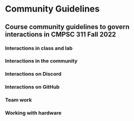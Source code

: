 # Community Guidelines

## Course community guidelines to govern interactions in CMPSC 311 Fall 2022

### Interactions in class and lab

### Interactions in the community

### Interactions on Discord

### Interactions on GitHub

### Team work

### Working with hardware
